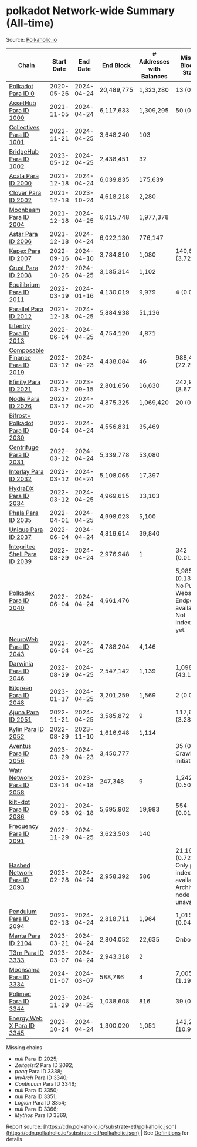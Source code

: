 # polkadot Network-wide Summary (All-time)

Source: [Polkaholic.io](https://polkaholic.io)


| Chain            | Start Date | End Date | End Block | # Addresses with Balances | Missing Blocks / Status |
| ---------------- | ---------- | ---------| --------- | ------------------------- | ----------------------- |
| [Polkadot Para ID 0](/polkadot/0-polkadot) | 2020-05-26 | 2024-04-24 | 20,489,775 |  1,323,280 | 13 (0.00%)  |
| [AssetHub Para ID 1000](/polkadot/1000-assethub) | 2021-11-05 | 2024-04-24 | 6,117,633 |  1,309,295 | 50 (0.00%)  |
| [Collectives Para ID 1001](/polkadot/1001-collectives) | 2022-11-21 | 2024-04-25 | 3,648,240 |  103 |    |
| [BridgeHub Para ID 1002](/polkadot/1002-bridgehub) | 2023-05-12 | 2024-04-25 | 2,438,451 |  32 |    |
| [Acala Para ID 2000](/polkadot/2000-acala) | 2021-12-18 | 2024-04-24 | 6,039,835 |  175,639 |    |
| [Clover Para ID 2002](/polkadot/2002-clover) | 2021-12-18 | 2023-10-24 | 4,618,218 |  2,280 |    |
| [Moonbeam Para ID 2004](/polkadot/2004-moonbeam) | 2021-12-18 | 2024-04-25 | 6,015,748 |  1,977,378 |    |
| [Astar Para ID 2006](/polkadot/2006-astar) | 2021-12-18 | 2024-04-24 | 6,022,130 |  776,147 |    |
| [Kapex Para ID 2007](/polkadot/2007-kapex) | 2022-09-16 | 2024-04-10 | 3,784,810 |  1,080 | 140,668 (3.72%)  |
| [Crust Para ID 2008](/polkadot/2008-crust) | 2022-10-26 | 2024-04-25 | 3,185,314 |  1,102 |    |
| [Equilibrium Para ID 2011](/polkadot/2011-equilibrium) | 2022-03-19 | 2024-01-16 | 4,130,019 |  9,979 | 4 (0.00%)  |
| [Parallel Para ID 2012](/polkadot/2012-parallel) | 2021-12-18 | 2024-04-25 | 5,884,938 |  51,136 |    |
| [Litentry Para ID 2013](/polkadot/2013-litentry) | 2022-06-04 | 2024-04-25 | 4,754,120 |  4,871 |    |
| [Composable Finance Para ID 2019](/polkadot/2019-composable) | 2022-03-12 | 2024-04-23 | 4,438,084 |  46 | 988,418 (22.27%)  |
| [Efinity Para ID 2021](/polkadot/2021-efinity) | 2022-03-12 | 2023-09-15 | 2,801,656 |  16,630 | 242,949 (8.67%)  |
| [Nodle Para ID 2026](/polkadot/2026-nodle) | 2022-03-12 | 2024-04-20 | 4,875,325 |  1,069,420 | 20 (0.00%)  |
| [Bifrost-Polkadot Para ID 2030](/polkadot/2030-bifrost) | 2022-06-04 | 2024-04-24 | 4,556,831 |  35,469 |    |
| [Centrifuge Para ID 2031](/polkadot/2031-centrifuge) | 2022-03-12 | 2024-04-24 | 5,339,778 |  53,080 |    |
| [Interlay Para ID 2032](/polkadot/2032-interlay) | 2022-03-12 | 2024-04-24 | 5,108,065 |  17,397 |    |
| [HydraDX Para ID 2034](/polkadot/2034-hydradx) | 2022-03-12 | 2024-04-25 | 4,969,615 |  33,103 |    |
| [Phala Para ID 2035](/polkadot/2035-phala) | 2022-04-01 | 2024-04-25 | 4,998,023 |  5,100 |    |
| [Unique Para ID 2037](/polkadot/2037-unique) | 2022-06-04 | 2024-04-24 | 4,819,614 |  39,840 |    |
| [Integritee Shell Para ID 2039](/polkadot/2039-integritee) | 2022-08-29 | 2024-04-24 | 2,976,948 |  1 | 342 (0.01%)  |
| [Polkadex Para ID 2040](/polkadot/2040-polkadex) | 2022-06-04 | 2024-04-24 | 4,661,476 |   | 5,985 (0.13%) No Public Websocket Endpoint available: Not indexing yet. |
| [NeuroWeb Para ID 2043](/polkadot/2043-neuroweb) | 2022-06-04 | 2024-04-25 | 4,788,204 |  4,146 |    |
| [Darwinia Para ID 2046](/polkadot/2046-darwinia) | 2022-08-29 | 2024-04-25 | 2,547,142 |  1,139 | 1,098,047 (43.11%)  |
| [Bitgreen Para ID 2048](/polkadot/2048-bitgreen) | 2023-01-17 | 2024-04-25 | 3,201,259 |  1,569 | 2 (0.00%)  |
| [Ajuna Para ID 2051](/polkadot/2051-ajuna) | 2022-11-21 | 2024-04-25 | 3,585,872 |  9 | 117,609 (3.28%)  |
| [Kylin Para ID 2052](/polkadot/2052-kylin) | 2022-08-29 | 2023-11-10 | 1,616,948 |  1,114 |    |
| [Aventus Para ID 2056](/polkadot/2056-aventus) | 2023-03-29 | 2024-04-23 | 3,450,777 |   | 35 (0.00%) Crawling initiated |
| [Watr Network Para ID 2058](/polkadot/2058-watr) | 2023-03-14 | 2023-04-18 | 247,348 |  9 | 1,242 (0.50%)  |
| [kilt-dot Para ID 2086](/polkadot/2086-kilt) | 2021-09-08 | 2024-02-18 | 5,695,902 |  19,983 | 554 (0.01%)  |
| [Frequency Para ID 2091](/polkadot/2091-frequency) | 2022-11-29 | 2024-04-25 | 3,623,503 |  140 |    |
| [Hashed Network Para ID 2093](/polkadot/2093-hashed) | 2023-02-28 | 2024-04-24 | 2,958,392 |  586 | 21,163 (0.72%) Only partial index available: Archive node unavailable |
| [Pendulum Para ID 2094](/polkadot/2094-pendulum) | 2023-02-13 | 2024-04-24 | 2,818,711 |  1,964 | 1,015 (0.04%)  |
| [Manta Para ID 2104](/polkadot/2104-manta) | 2023-03-21 | 2024-04-24 | 2,804,052 |  22,635 |   Onboarding |
| [T3rn Para ID 3333](/polkadot/3333-t3rn) | 2023-03-07 | 2024-04-24 | 2,943,318 |  2 |    |
| [Moonsama Para ID 3334](/polkadot/3334-moonsama) | 2024-01-07 | 2024-03-07 | 588,786 |  4 | 7,005 (1.19%)  |
| [Polimec Para ID 3344](/polkadot/3344-polimec) | 2023-11-29 | 2024-04-25 | 1,038,608 |  816 | 39 (0.00%)  |
| [Energy Web X Para ID 3345](/polkadot/3345-energywebx) | 2023-10-24 | 2024-04-24 | 1,300,020 |  1,051 | 142,272 (10.94%)  |

Missing chains


* *null* Para ID 2025; 
* *Zeitgeist2* Para ID 2092; 
* *peaq* Para ID 3338; 
* *InvArch* Para ID 3340; 
* *Continuum* Para ID 3346; 
* *null* Para ID 3350; 
* *null* Para ID 3351; 
* *Logion* Para ID 3354; 
* *null* Para ID 3366; 
* *Mythos* Para ID 3369; 

Report source: [https://cdn.polkaholic.io/substrate-etl/polkaholic.json](https://cdn.polkaholic.io/substrate-etl/polkaholic.json) | See [Definitions](/DEFINITIONS.md) for details
